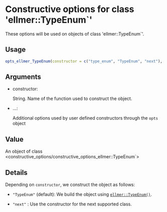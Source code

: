 # Constructive options for class 'ellmer::TypeEnum\`'

These options will be used on objects of class 'ellmer::TypeEnum\`'.

## Usage

``` r
opts_ellmer_TypeEnum(constructor = c("type_enum", "TypeEnum", "next"), ...)
```

## Arguments

- constructor:

  String. Name of the function used to construct the object.

- ...:

  Additional options used by user defined constructors through the
  `opts` object

## Value

An object of class
\<constructive_options/constructive_options_ellmer::TypeEnum\`\>

## Details

Depending on `constructor`, we construct the object as follows:

- `"TypeEnum"` (default): We build the object using
  [`ellmer::TypeEnum()`](https://ellmer.tidyverse.org/reference/Type.html).

- `"next"` : Use the constructor for the next supported class.
